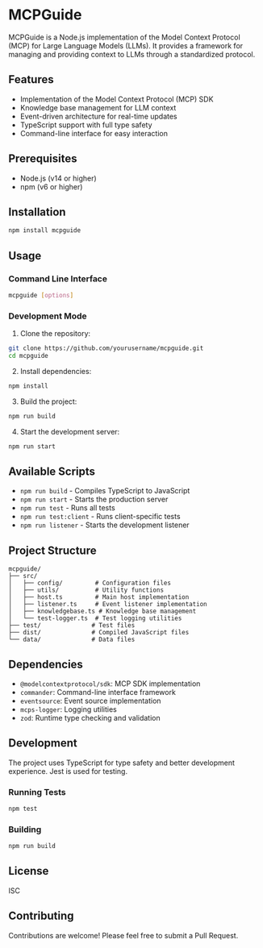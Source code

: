 # MCPGuide

MCPGuide is a Node.js implementation of the Model Context Protocol (MCP) for Large Language Models (LLMs). It provides a framework for managing and providing context to LLMs through a standardized protocol.

## Features

- Implementation of the Model Context Protocol (MCP) SDK
- Knowledge base management for LLM context
- Event-driven architecture for real-time updates
- TypeScript support with full type safety
- Command-line interface for easy interaction

## Prerequisites

- Node.js (v14 or higher)
- npm (v6 or higher)

## Installation

```bash
npm install mcpguide
```

## Usage

### Command Line Interface

```bash
mcpguide [options]
```

### Development Mode

1. Clone the repository:
```bash
git clone https://github.com/yourusername/mcpguide.git
cd mcpguide
```

2. Install dependencies:
```bash
npm install
```

3. Build the project:
```bash
npm run build
```

4. Start the development server:
```bash
npm run start
```

## Available Scripts

- `npm run build` - Compiles TypeScript to JavaScript
- `npm run start` - Starts the production server
- `npm run test` - Runs all tests
- `npm run test:client` - Runs client-specific tests
- `npm run listener` - Starts the development listener

## Project Structure

```
mcpguide/
├── src/
│   ├── config/         # Configuration files
│   ├── utils/          # Utility functions
│   ├── host.ts         # Main host implementation
│   ├── listener.ts     # Event listener implementation
│   ├── knowledgebase.ts # Knowledge base management
│   └── test-logger.ts  # Test logging utilities
├── test/              # Test files
├── dist/              # Compiled JavaScript files
└── data/              # Data files
```

## Dependencies

- `@modelcontextprotocol/sdk`: MCP SDK implementation
- `commander`: Command-line interface framework
- `eventsource`: Event source implementation
- `mcps-logger`: Logging utilities
- `zod`: Runtime type checking and validation

## Development

The project uses TypeScript for type safety and better development experience. Jest is used for testing.

### Running Tests

```bash
npm test
```

### Building

```bash
npm run build
```

## License

ISC

## Contributing

Contributions are welcome! Please feel free to submit a Pull Request.
